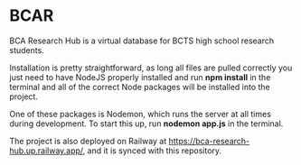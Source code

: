 # BCAR
BCA Research Hub is a virtual database for BCTS high school research students.

Installation is pretty straightforward, as long all files are pulled correctly you just need to have NodeJS properly installed and run 
**npm install** in the terminal and all of the correct Node packages will be installed into the project.

One of these packages is Nodemon, which runs the server at all times during development. To start this up, run **nodemon app.js** in the terminal.

The project is also deployed on Railway at https://bca-research-hub.up.railway.app/, and it is synced with this repository.
